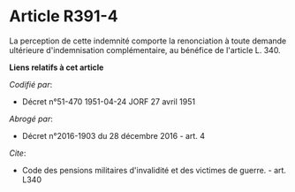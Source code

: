 # Article R391-4

La perception de cette indemnité comporte la renonciation à toute demande ultérieure d'indemnisation complémentaire, au
bénéfice de l'article L. 340.

**Liens relatifs à cet article**

_Codifié par_:

  - Décret n°51-470 1951-04-24 JORF 27 avril 1951

_Abrogé par_:

  - Décret n°2016-1903 du 28 décembre 2016 - art. 4

_Cite_:

  - Code des pensions militaires d'invalidité et des victimes de guerre. - art. L340
